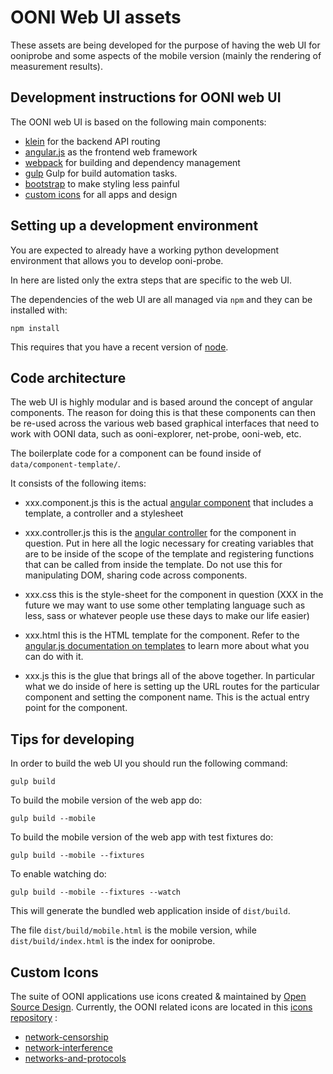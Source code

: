 # OONI Web UI assets

These assets are being developed for the purpose of having the web UI for
ooniprobe and some aspects of the mobile version (mainly the rendering of
measurement results).

## Development instructions for OONI web UI

The OONI web UI is based on the following main components:

* [klein](https://klein.readthedocs.org/) for the backend API routing
* [angular.js](https://angularjs.org/) as the frontend web framework
* [webpack](https://webpack.github.io/) for building and dependency management
* [gulp](http://gulpjs.com/) Gulp for build automation tasks.
* [bootstrap](http://getbootstrap.com/) to make styling less painful
* [custom icons](/thetorproject/ooni-wui#custom-icons) for all apps and design

## Setting up a development environment

You are expected to already have a working python development environment that
allows you to develop ooni-probe.

In here are listed only the extra steps that are specific to the web UI.

The dependencies of the web UI are all managed via `npm` and they can be
installed with:

```
npm install
```

This requires that you have a recent version of
[node](https://nodejs.org/en/download/).

## Code architecture

The web UI is highly modular and is based around the concept of angular
components.
The reason for doing this is that these components can then be re-used across
the various web based graphical interfaces that need to work with OONI data,
such as ooni-explorer, net-probe, ooni-web, etc.

The boilerplate code for a component can be found inside of
`data/component-template/`.

It consists of the following items:

* xxx.component.js this is the actual [angular
  component](https://docs.angularjs.org/guide/component) that includes
  a template, a controller and a stylesheet

* xxx.controller.js this is the [angular
  controller](https://docs.angularjs.org/guide/controller) for the component in
  question. Put in here all the logic necessary for creating variables that are
  to be inside of the scope of the template and registering functions that can
  be called from inside the template.
  Do not use this for manipulating DOM, sharing code across components.

* xxx.css this is the style-sheet for the component in question (XXX in the
  future we may want to use some other templating language such as less, sass
  or whatever people use these days to make our life easier)

* xxx.html this is the HTML template for the component. Refer to the
  [angular.js documentation on
  templates](https://docs.angularjs.org/guide/templates) to learn more about
  what you can do with it.

* xxx.js this is the glue that brings all of the above together. In particular
  what we do inside of here is setting up the URL routes for the particular
  component and setting the component name.
  This is the actual entry point for the component.

## Tips for developing

In order to build the web UI you should run the following command:

```
gulp build
```

To build the mobile version of the web app do:

```
gulp build --mobile
```

To build the mobile version of the web app with test fixtures do:

```
gulp build --mobile --fixtures
```

To enable watching do:

```
gulp build --mobile --fixtures --watch
```

This will generate the bundled web application inside of `dist/build`.

The file `dist/build/mobile.html` is the mobile version, while
`dist/build/index.html` is the index for ooniprobe.

## Custom Icons

The suite of OONI applications use icons created & maintained by [Open Source
Design](http://opensourcedesign.net). Currently, the OONI related icons are
located in this [icons repository](https://github.com/opensourcedesign/icons) :

- [network-censorship](https://github.com/opensourcedesign/icons/tree/master/network-censorship)
- [network-interference](https://github.com/opensourcedesign/icons/tree/master/network-interference)
- [networks-and-protocols](https://github.com/opensourcedesign/icons/tree/master/networks-and-protocols)
